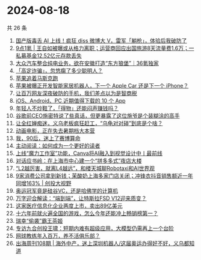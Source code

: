 # 2024-08-18

共 26 条

<!-- BEGIN 36KR -->
<!-- 最后更新时间 2024-08-18 08:02:46 +0800 -->
1. [国产版毒舌 AI 上线！疯狂 diss 微博大 V，雷军「躺枪」，体验后我破防了](https://36kr.com/p/2909602149358470)
1. [9点1氪 | 王自如被曝或从格力离职；运营商回应出国旅游8天流量费1.6万；一私募基金12.52亿元存款丢失](https://36kr.com/p/2909064323701633)
1. [大众汽车整合纯电业务，欲在安徽打造“东方狼堡”｜36氪独家](https://36kr.com/p/2908291970997126)
1. [「高定诈骗」，忽悠瘸了多少聪明人？](https://36kr.com/p/2909549947231108)
1. [苹果追着马斯克跑](https://36kr.com/p/2908894669314691)
1. [苹果被曝正开发智能家居机器人，下一个 Apple Car 还是下一个 iPhone？](https://36kr.com/p/2909604358249345)
1. [让百万网友深夜破防的手机，我们差点以为是智商税](https://36kr.com/p/2909634401065606)
1. [iOS、Android、PC 近期值得下载的 10 个 App](https://36kr.com/p/2909746819357315)
1. [年轻人不炒鞋了，「得物」还能闷声赚钱吗？](https://36kr.com/p/2909688138390152)
1. [谷歌前CEO施密特说了些真话，但更暴露了这位施爷是个装糊涂的高手](https://36kr.com/p/2909682570844808)
1. [让全红婵痴迷，义乌老板疯狂赶工，“乌龟对对碰”到底是个啥？](https://36kr.com/p/2908962890865540)
1. [动画电影，正在失去暑期档大本营](https://36kr.com/p/2909737378175617)
1. [我，90后，迷上了赛博算命](https://36kr.com/p/2909704337824391)
1. [主动阅读：如何成为一个更好的读者](https://36kr.com/p/2894358142081671)
1. [上线“魔力工作室”功能，Canva将AI融入到视觉设计中丨最前线](https://36kr.com/p/2905602107202441)
1. [对话应书岭：在上海市中心建一个“拼多多式”夜店大楼](https://36kr.com/p/2908848018627463)
1. [“L2越厉害，就离L4越远”，和楼天城聊Robotaxi和AI世界观](https://36kr.com/p/2909724262538113)
1. [9家消费公司拿到新钱；茉酸奶上海多家门店关闭；冲锋衣抖音销售额近一年同增163% | 创投大视野](https://36kr.com/p/2909778945334153)
1. [奥运冠军竟是硅谷VC，还是哈佛学的计算机](https://36kr.com/p/2909723997854343)
1. [万字迎合解读：“端到端”，让特斯拉FSD V12迎来质变？](https://36kr.com/p/2909726822833029)
1. [这家医疗信息化企业两度上市，卖出89亿美元](https://36kr.com/p/2909492774525575)
1. [十六年前就火遍全国的游戏，怎么今年还能冲上畅销榜第一？](https://36kr.com/p/2908982954269574)
1. [瑞幸“偷袭”霸王茶姬](https://36kr.com/p/2909462304742277)
1. [专访九合创投王啸：短期内难有超级应用，大模型仍需再上一个台阶](https://36kr.com/p/2909684294032262)
1. [网球教练年入百万，养不活俱乐部？](https://36kr.com/p/2908967813683847)
1. [出海周刊108期 | 海外中产，迷上深圳机器人/这届奥运办得好不好，义乌都知道](https://36kr.com/p/2909638043294340)
<!-- END 36KR -->